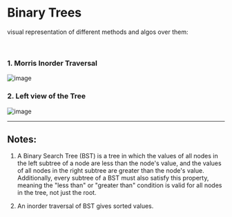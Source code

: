 
# Binary Trees

visual representation of different methods and algos over them:

<br/>

### 1. Morris Inorder Traversal
![image](https://user-images.githubusercontent.com/59767187/178135501-5ef33de9-8f6f-4239-9640-bd26eea55647.png)


### 2. Left view of the Tree
![image](https://user-images.githubusercontent.com/59767187/178140101-d2e1c1f7-b987-4d5b-a89b-11f56308fc19.png)


----
## Notes: 

1. A Binary Search Tree (BST) is a tree in which the values of all nodes in the left subtree of a node are less than the node's value, and the values of all nodes in the right subtree are greater than the node's value. Additionally, every subtree of a BST must also satisfy this property, meaning the "less than" or "greater than" condition is valid for all nodes in the tree, not just the root.

2. An inorder traversal of BST gives sorted values.
